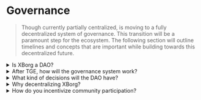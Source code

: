 # Governance

> Though currently partially centralized, is moving to a fully decentralized system of governance. This transition will be a paramount step for the ecosystem. The following section will outline timelines and concepts that are important while building towards this decentralized future.

<details>

<summary>Is XBorg a DAO? </summary>

Currently, XBorg is predominantly centralized, although Prometheus holders and councils partially influence the governance of the ecosystem. In essence, community voting is used to inform specific decisions.

Following the Token Generation Event (TGE), XBorg aims to progress toward complete decentralization. However, it is clear that the process of decentralization cannot be immediate and must be approached with patience and care.&#x20;

</details>

<details>

<summary>After TGE, how will the governance system work? </summary>

The governance will be applied via quadratic voting, the total XBG tokens held are multiplied by the in-protocol status. This mechanism ensures that larger token holders do not have an accessive impact on the governance and that those who provide value to the ecosystem (via the in-protocol status and XP system) have increased weight in the ecosystem.&#x20;

</details>

<details>

<summary>What kind of decisions will the DAO have? </summary>

As XBorg moves towards full decentralization, its governance will be entrusted with an expansive range of decision-making powers. However, it is worth noting that certain aspects of the project will be exempt from voting, such as the exposure of sensitive data that could potentially jeopardize the longevity of the project or the pursuit of initiatives that are legally questionable or may harm XBorg's reputation or impact previous legal, commercial or financial relationships.

The core contributors will play a supportive and guiding role in facilitating effective DAO decision-making. The types of decisions that will be subject to voting include new product offerings, application feature updates, modifications to fee mechanisms within the protocol, funding DAO activities, controlling DAO expenses and vetoing significant foreseeable expenses, guiding strategic market expansion, and providing input on the composition of the core contributor members.



</details>

<details>

<summary>Why decentralizing XBorg? </summary>

At XBorg, we recognize the paramount importance of being closely connected to our user base, given our role as a credential and application layer for players. In anticipation of a future where technical barriers to entry are minimal, we believe that the community is the most invaluable asset of a protocol. Our unwavering mission is to empower players across the globe.

With the vision of becoming the largest gaming ecosystem that builds consumer applications by and for players, XBorg understands the sensitive nature of player data and credentials. We firmly believe that centralized entities cannot adequately handle such information and that decentralized alternatives will ultimately prevail.

</details>

<details>

<summary>How do you incentivize community participation? </summary>

To foster a robust and engaged community, we at XBorg have implemented a governance structure that emphasizes active participation. Specifically, we have set a 10% quorum requirement for governance votes, which ensures that a significant portion of the community has a voice in important decisions. Additionally, to incentivize community members to take part in governance, we will offer rewards in the form of XBG tokens for a predetermined period of time. This approach serves to promote the democratic and participatory ethos that underpins our vision for XBorg as a decentralized gaming ecosystem.

</details>

